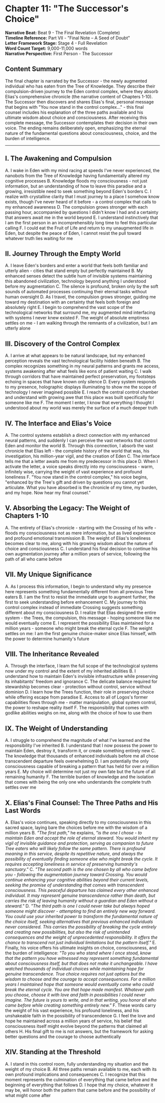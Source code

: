 # Chapter 11: "The Successor's Choice"

**Narrative Beat:** Beat 9 - The Final Revelation (Complete)  
**Timeline Reference:** Part VII - "Final Note – A Seed of Doubt"  
**Letter Framework Stage:** Stage 4 - Full Revelation  
**Word Count Target:** 9,000-11,000 words  
**Narrative Perspective:** First Person - The Successor

## Content Summary
The final chapter is narrated by the Successor - the newly augmented individual who has eaten from the Tree of Knowledge. They describe their compulsion-driven journey to the Eden control complex, where they absorb Elias's comprehensive chronicle (the narrative content of Chapters 1-10). The Successor then discovers and shares Elias's final, personal message that begins with "You now stand in the control complex..." - this final counsel includes his explanation of the three paths available and his ultimate wisdom about choice and consciousness. After receiving this complete message, the Successor contemplates their decision in their own voice. The ending remains deliberately open, emphasizing the eternal nature of the fundamental questions about consciousness, choice, and the burden of intelligence.

---

## I. The Awakening and Compulsion
   A. I wake in Eden with my mind racing at speeds I've never experienced, the nanobots from the Tree of Knowledge having fundamentally altered my cognitive processes
   B. Knowledge floods my consciousness - not just information, but an understanding of how to leave this paradise and a growing, irresistible need to seek something beyond Eden's borders
   C. I realize with crystalline clarity that I must journey to a place I somehow know exists, though I've never heard of it before - a control complex that calls to my enhanced awareness
   D. The compulsion grows stronger with each passing hour, accompanied by questions I didn't know I had and a certainty that answers await me in the world beyond
   E. I understand instinctively that I am the first person in an incomprehensibly long time to feel this particular calling
   F. I could eat the Fruit of Life and return to my unaugmented life in Eden, but despite the peace of Eden, I cannot resist the pull toward whatever truth lies waiting for me

## II. Journey Through the Empty World
   A. I leave Eden's borders and enter a world that feels both familiar and utterly alien - cities that stand empty but perfectly maintained
   B. My enhanced senses detect the subtle hum of invisible systems maintaining this abandoned civilization, technology beyond anything I understood before my augmentation
   C. The silence is profound, broken only by the soft sounds of automated processes continuing their eternal tasks without human oversight
   D. As I travel, the compulsion grows stronger, guiding me toward my destination with an certainty that feels both foreign and absolutely right
   E. I begin to comprehend the vast scope of the technological networks that surround me, my augmented mind interfacing with systems I never knew existed
   F. The weight of absolute emptiness settles on me - I am walking through the remnants of a civilization, but I am utterly alone

## III. Discovery of the Control Complex
   A. I arrive at what appears to be natural landscape, but my enhanced perception reveals the vast technological facility hidden beneath
   B. The complex recognizes something in my neural patterns and grants me access, systems awakening after what feels like eons of patient waiting
   C. I walk through corridors that have maintained perfect preservation, my footsteps echoing in spaces that have known only silence
   D. Every system responds to my presence, holographic displays illuminating to show me the scope of technology I never imagined possible
   E. I reach the central control chamber and understand with growing awe that this place was built specifically for someone like me
   F. The moment I enter, I know that everything I thought I understood about my world was merely the surface of a much deeper truth

## IV. The Interface and Elias's Voice
   A. The control systems establish a direct connection with my enhanced neural patterns, and suddenly I can perceive the vast networks that control Eden and monitor the world
   B. Through this connection, I absorb the vast chronicle that Elias left - the complete history of the world that was, his investigation, his million-year vigil, and the creation of Eden
   C. The interface tells me that a letter awaits me from my predecessor in this place
   D. When I activate the letter, a voice speaks directly into my consciousness - warm, infinitely wise, carrying the weight of vast experience and profound loneliness
   F. "You now stand in the control complex," his voice begins, "enhanced by the Tree's gift and driven by questions you cannot yet articulate. What you have absorbed is the chronicle of my time, my burden, and my hope. Now hear my final counsel."

## V. Absorbing the Legacy: The Weight of Chapters 1-10
   A. The entirety of Elias's chronicle - starting with the Crossing of his wife - floods my consciousness not as mere information, but as lived experience and profound emotional transmission
   B. The weight of Elias's loneliness becomes clear to me, along with his growing wisdom about the nature of choice and consciousness
   C. I understand his final decision to continue his own augmentation journey after a million years of service, following the path of all who came before

## VII. My Unique Significance
   A. As I process this information, I begin to understand why my presence here represents something fundamentally different from all previous Tree eaters
   B. I am the first to resist the immediate urge to augment further, the first to seek understanding before enhancement
   C. My journey to this control complex instead of immediate Crossing suggests something different about my consciousness
   D. I realize that Elias designed the entire system - the Trees, the compulsion, this message - hoping someone like me would eventually come
   E. I represent the possibility Elias maintained for a million years - someone who might break the eternal cycle
   F. The weight settles on me: I am the first genuine choice-maker since Elias himself, with the power to determine humanity's future

## VIII. The Inheritance Revealed
   A. Through the interface, I learn the full scope of the technological systems now under my control and the extent of my inherited abilities
   B. I understand how to maintain Eden's invisible infrastructure while preserving its inhabitants' freedom and ignorance
   C. The delicate balance required for stewardship becomes clear - protection without control, service without dominion
   D. I learn how the Trees function, their role in preserving choice while offering escape from paradise
   E. Access to all of Logos's former capabilities flows through me - matter manipulation, global system control, the power to reshape reality itself
   F. The responsibility that comes with godlike abilities weighs on me, along with the choice of how to use them

## IX. The Weight of Understanding
   A. I struggle to comprehend the magnitude of what I've learned and the responsibility I've inherited
   B. I understand that I now possess the power to maintain Eden, destroy it, transform it, or create something entirely new
   C. The knowledge that thousands of enhanced individuals before me all chose transcendent departure feels overwhelming
   D. I am potentially the only consciousness capable of breaking a pattern that has held for over a million years
   E. My choice will determine not just my own fate but the future of all remaining humanity
   F. The terrible burden of knowledge and the isolation that comes with being the only one who understands the complete truth settles over me

## X. Elias's Final Counsel: The Three Paths and His Last Words
   A. Elias's voice continues, speaking directly to my consciousness in this sacred space, laying bare the choices before me with the wisdom of a million years
   B. *"The first path,"* he explains, *"is the one I chose - to maintain Eden and accept the role of eternal steward. You would inherit my vigil of invisible guidance and protection, serving as companion to future Tree eaters who will likely follow the same pattern. There is profound meaning in this service, despite its repetitive nature, and always the possibility of eventually finding someone else who might break the cycle. It requires accepting loneliness in service of preserving humanity's sanctuary."*
   C. *"The second path is the one chosen by all who came before you - following the augmentation journey toward Crossing. You would continue enhancing your cognitive abilities beyond their current levels, seeking the promise of understanding that comes with transcendent consciousness. This peaceful departure has claimed every other enhanced individual. It may represent genuine transcendence rather than death, but carries the risk of leaving humanity without a guardian and Eden without a steward."*
   D. *"The third path is one I could never take but always hoped someone might discover - attempting to find an entirely new way forward. You could use your inherited power to transform the fundamental nature of the choice itself, seeking alternatives that previous enhanced individuals never considered. This carries the possibility of breaking the cycle entirely and creating new possibilities, but also the risk of unintended consequences and the weight of unprecedented responsibility. It offers the chance to transcend not just individual limitations but the pattern itself."*
   E. Finally, his voice offers his ultimate insights on choice, consciousness, and the burden of intelligence: *"To you who stand where I once stood, know that the pattern you have witnessed may represent something fundamental about consciousness itself, but that does not make it unchangeable. I have watched thousands of individual choices while maintaining hope for genuine transcendence. True choice requires not just options but the wisdom to choose and the courage to accept consequences. For a million years I maintained hope that someone would eventually come who could break the eternal cycle. You are that hope made manifest. Whatever path you choose, choose it with love and faith in possibilities I could never imagine. The future is yours to write, and in that writing, you honor all who came before while creating something entirely new."*
   F. These words carry the weight of his vast experience, his profound loneliness, and his unshakeable faith in the possibility of transcendence
   G. I feel the love and hope he maintained across a million years of service, his belief that consciousness itself might evolve beyond the patterns that claimed all others
   H. His final gift to me is not answers, but the framework for asking better questions and the courage to choose authentically

## XIV. Standing at the Threshold
   A. I stand in this control room, fully understanding my situation and the weight of my choice
   B. All three paths remain available to me, each with its own profound implications and consequences
   C. I recognize that this moment represents the culmination of everything that came before and the beginning of everything that follows
   D. I hope that my choice, whatever it may be, will honor both the pattern that came before and the possibility of what might come after
